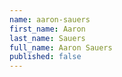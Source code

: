 ```yaml
---
name: aaron-sauers
first_name: Aaron
last_name: Sauers
full_name: Aaron Sauers
published: false
---
```


